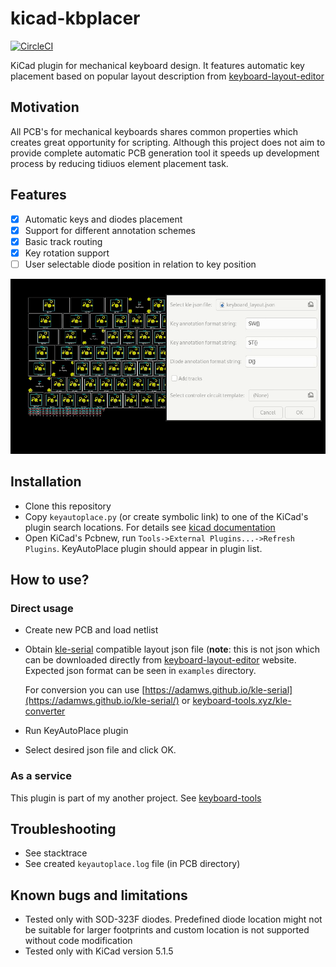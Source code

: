 # kicad-kbplacer

[![CircleCI](https://circleci.com/gh/adamws/kicad-kbplacer.svg?style=shield)](https://circleci.com/gh/adamws/kicad-kbplacer/tree/master)

KiCad plugin for mechanical keyboard design. It features automatic key placement
based on popular layout description from [keyboard-layout-editor](http://www.keyboard-layout-editor.com/)

## Motivation

All PCB's for mechanical keyboards shares common properties which creates great
opportunity for scripting. Although this project does not aim to provide
complete automatic PCB generation tool it speeds up development process
by reducing tidiuos element placement task.

## Features

- [x] Automatic keys and diodes placement
- [x] Support for different annotation schemes
- [x] Basic track routing
- [x] Key rotation support
- [ ] User selectable diode position in relation to key position

![demo](demo.gif)

## Installation

- Clone this repository
- Copy `keyautoplace.py` (or create symbolic link) to one of the KiCad's plugin
  search locations. For details see [kicad documentation](https://docs.kicad-pcb.org/doxygen/md_Documentation_development_pcbnew-plugins.html)
- Open KiCad's Pcbnew, run `Tools->External Plugins...->Refresh Plugins`.
  KeyAutoPlace plugin should appear in plugin list.

## How to use?

### Direct usage

- Create new PCB and load netlist
- Obtain [kle-serial](https://github.com/ijprest/kle-serial) compatible layout
  json file (**note**: this is not json which can be downloaded directly from [keyboard-layout-editor](http://www.keyboard-layout-editor.com/)
  website. Expected json format can be seen in `examples` directory.

  For conversion you can use [https://adamws.github.io/kle-serial](https://adamws.github.io/kle-serial/)
  or [keyboard-tools.xyz/kle-converter](http://keyboard-tools.xyz/kle-converter)
- Run KeyAutoPlace plugin
- Select desired json file and click OK.

### As a service

This plugin is part of my another project. See [keyboard-tools](https://github.com/adamws/keyboard-tools)

## Troubleshooting

- See stacktrace
- See created `keyautoplace.log` file (in PCB directory)

## Known bugs and limitations

- Tested only with SOD-323F diodes. Predefined diode location might not be
  suitable for larger footprints and custom location is not supported without
  code modification
- Tested only with KiCad version 5.1.5


